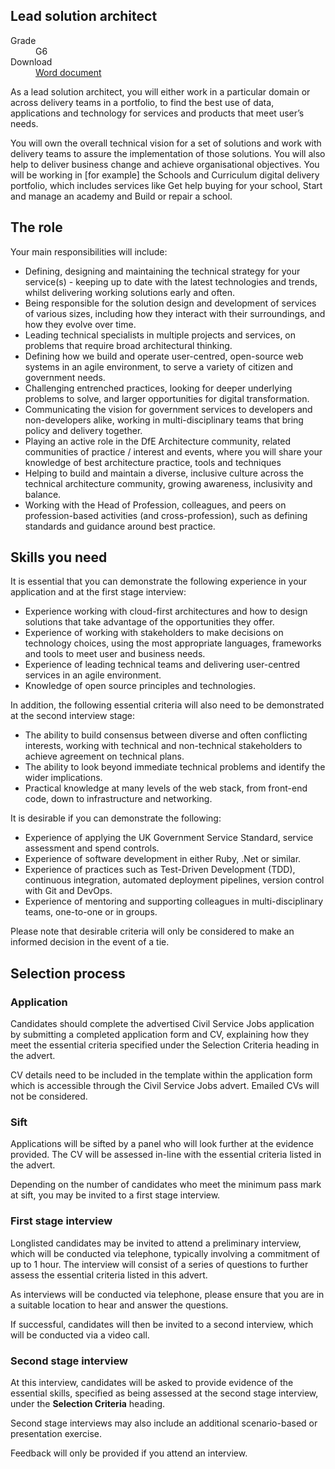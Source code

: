 
## Lead solution architect

<dl class="govuk-summary-list">
  <div class="govuk-summary-list__row">
    <dt class="govuk-summary-list__key">
      Grade
    </dt>
    <dd class="govuk-summary-list__value">
      G6
    </dd>
  </div>
   <div class="govuk-summary-list__row" data-ignore="true">
    <dt class="govuk-summary-list__key">
      Download
    </dt>
    <dd class="govuk-summary-list__value">
      <a href="word">Word document</a>
    </dd>
  </div></dl>

As a lead solution architect, you will either work in a particular domain or across delivery teams in a portfolio, to find the best use of data, applications and technology for services and products that meet user’s needs.

You will own the overall technical vision for a set of solutions and work with delivery teams to assure the implementation of those solutions. You will also help to deliver business change and achieve organisational objectives.
You will be working in [for example] the Schools and Curriculum digital delivery portfolio, which includes services like Get help buying for your school, Start and manage an academy and Build or repair a school.

## The role

Your main responsibilities will include:

- Defining, designing and maintaining the technical strategy for your service(s) - keeping up to date with the latest technologies and trends, whilst delivering working solutions early and often.
- Being responsible for the solution design and development of services of various sizes, including how they interact with their surroundings, and how they evolve over time.
- Leading technical specialists in multiple projects and services, on problems that require broad architectural thinking.
- Defining how we build and operate user-centred, open-source web systems in an agile environment, to serve a variety of citizen and government needs.
- Challenging entrenched practices, looking for deeper underlying problems to solve, and larger opportunities for digital transformation.
- Communicating the vision for government services to developers and non-developers alike, working in multi-disciplinary teams that bring policy and delivery together.
- Playing an active role in the DfE Architecture community, related communities of practice / interest and events, where you will share your knowledge of best architecture practice, tools and techniques
- Helping to build and maintain a diverse, inclusive culture across the technical architecture community, growing awareness, inclusivity and balance.
- Working with the Head of Profession, colleagues, and peers on profession-based activities (and cross-profession), such as defining standards and guidance around best practice.

## Skills you need

It is essential that you can demonstrate the following experience in your application and at the first stage interview:

- Experience working with cloud-first architectures and how to design solutions that take advantage of the opportunities they offer.
- Experience of working with stakeholders to make decisions on technology choices, using the most appropriate languages, frameworks and tools to meet user and business needs.
- Experience of leading technical teams and delivering user-centred services in an agile environment.
- Knowledge of open source principles and technologies.

In addition, the following essential criteria will also need to be demonstrated at the second interview stage:

- The ability to build consensus between diverse and often conflicting interests, working with technical and non-technical stakeholders to achieve agreement on technical plans.
- The ability to look beyond immediate technical problems and identify the wider implications.
- Practical knowledge at many levels of the web stack, from front-end code, down to infrastructure and networking.

It is desirable if you can demonstrate the following:

- Experience of applying the UK Government Service Standard, service assessment and spend controls.
- Experience of software development in either Ruby, .Net or similar.
- Experience of practices such as Test-Driven Development (TDD), continuous integration, automated deployment pipelines, version control with Git and DevOps.
- Experience of mentoring and supporting colleagues in multi-disciplinary teams, one-to-one or in groups.

Please note that desirable criteria will only be considered to make an informed decision in the event of a tie.

## Selection process

### Application

Candidates should complete the advertised Civil Service Jobs application by submitting a completed application form and CV, explaining how they meet the essential criteria specified under the Selection Criteria heading in the advert.

CV details need to be included in the template within the application form which is accessible through the Civil Service Jobs advert. Emailed CVs will not be considered.

### Sift

Applications will be sifted by a panel who will look further at the evidence provided. The CV will be assessed in-line with the essential criteria listed in the advert.

Depending on the number of candidates who meet the minimum pass mark at sift, you may be invited to a first stage interview.

### First stage interview

Longlisted candidates may be invited to attend a preliminary interview, which will be conducted via telephone, typically involving a commitment of up to 1 hour. The interview will consist of a series of questions to further assess the essential criteria listed in this advert.

As interviews will be conducted via telephone, please ensure that you are in a suitable location to hear and answer the questions.

If successful, candidates will then be invited to a second interview, which will be conducted via a video call.

### Second stage interview

At this interview, candidates will be asked to provide evidence of the essential skills, specified as being assessed at the second stage interview, under the **Selection Criteria** heading.

Second stage interviews may also include an additional scenario-based or presentation exercise.

Feedback will only be provided if you attend an interview.